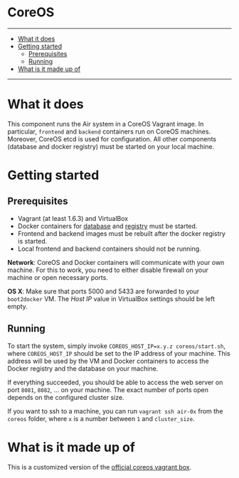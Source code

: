 CoreOS
==========

----------------------

- [What it does](#what-it-does)
- [Getting started](#getting-started)
    - [Prerequisites](#prerequisites)
    - [Running](#running)
- [What is it made up of](#what-is-it-made-up-of)

----------------------

# What it does

This component runs the Air system in a CoreOS Vagrant image. In particular, `frontend` and `backend` containers run on CoreOS machines. Moreover, CoreOS etcd is used for configuration. All other components (database and docker registry) must be started on your local machine.

# Getting started

## Prerequisites

- Vagrant (at least 1.6.3) and VirtualBox
- Docker containers for [database](../db/README.md) and [registry](../docker_registry/README.md) must be started.
- Frontend and backend images must be rebuilt after the docker registry is started.
- Local frontend and backend containers should not be running.

__Network__: CoreOS and Docker containers will communicate with your own machine. For this to work, you need to either disable firewall on your machine or open necessary ports.

__OS X__: Make sure that ports 5000 and 5433 are forwarded to your `boot2docker` VM. The _Host IP_ value in VirtualBox settings should be left empty.

## Running

To start the system, simply invoke `COREOS_HOST_IP=x.y.z coreos/start.sh`, where `COREOS_HOST_IP` should be set to the IP address of your machine. This address will be used by the VM and Docker containers to access the Docker registry and the database on your machine.

If everything succeeded, you should be able to access the web server on port `8081`, `8082`, ... on your machine. The exact number of ports open depends on the configured cluster size.

If you want to ssh to a machine, you can run `vagrant ssh air-0x` from the `coreos` folder, where `x` is a number between `1` and `cluster_size`.


# What is it made up of

This is a customized version of the [official coreos vagrant box](https://github.com/coreos/coreos-vagrant).
